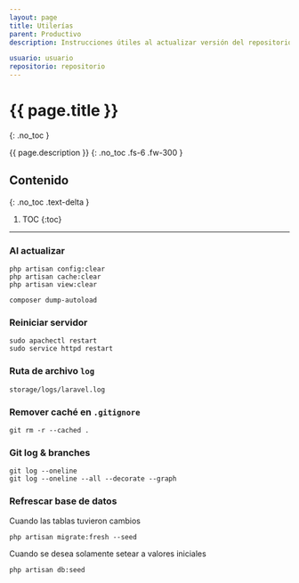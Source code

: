 ```yaml
---
layout: page
title: Utilerías
parent: Productivo
description: Instrucciones útiles al actualizar versión del repositorio

usuario: usuario
repositorio: repositorio
---
```


# {{  page.title }}
{: .no_toc }

{{ page.description }}
{: .no_toc .fs-6 .fw-300 }

## Contenido
{: .no_toc .text-delta }

1. TOC
{:toc}

---

### Al actualizar
```
php artisan config:clear
php artisan cache:clear
php artisan view:clear

composer dump-autoload
```

### Reiniciar servidor
```
sudo apachectl restart
sudo service httpd restart
```

### Ruta de archivo `log`
```
storage/logs/laravel.log
```

### Remover caché en `.gitignore`
```
git rm -r --cached .
```

### Git log & branches
```
git log --oneline
git log --oneline --all --decorate --graph
```

### Refrescar base de datos
Cuando las tablas tuvieron cambios
```
php artisan migrate:fresh --seed
```
Cuando se desea solamente setear a valores iniciales
```
php artisan db:seed
```